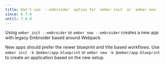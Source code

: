 ```yaml
---
title: Don't use `--embroider` option for `ember init` or `ember new`
since: 6.7.0
until: 7.0.0
---
```


Using `ember init --embroider` or `ember new --embroider` creates a new app with legacy Embroider based around Webpack. 

New apps should prefer the newer blueprint and Vite based workflows. Use `ember init -b @ember/app-blueprint` or `ember new -b @ember/app-blueprint` to create an application based on the new setup.
